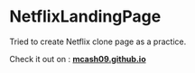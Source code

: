 # NetflixLandingPage

Tried to create Netflix clone page as a practice.

Check it out on : <strong><a href="https://mcash09.github.io/">mcash09.github.io</a></strong>
